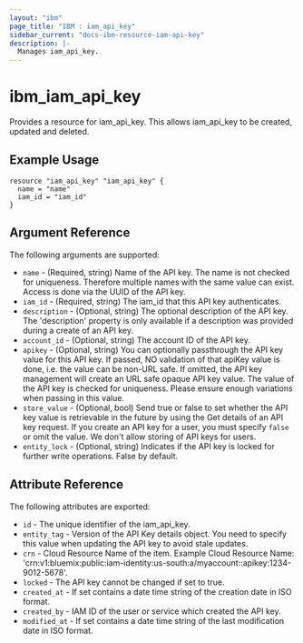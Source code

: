 ```yaml
---
layout: "ibm"
page_title: "IBM : iam_api_key"
sidebar_current: "docs-ibm-resource-iam-api-key"
description: |-
  Manages iam_api_key.
---
```


# ibm\_iam_api_key

Provides a resource for iam_api_key. This allows iam_api_key to be created, updated and deleted.

## Example Usage

```hcl
resource "iam_api_key" "iam_api_key" {
  name = "name"
  iam_id = "iam_id"
}
```

## Argument Reference

The following arguments are supported:

* `name` - (Required, string) Name of the API key. The name is not checked for uniqueness. Therefore multiple names with the same value can exist. Access is done via the UUID of the API key.
* `iam_id` - (Required, string) The iam_id that this API key authenticates.
* `description` - (Optional, string) The optional description of the API key. The 'description' property is only available if a description was provided during a create of an API key.
* `account_id` - (Optional, string) The account ID of the API key.
* `apikey` - (Optional, string) You can optionally passthrough the API key value for this API key. If passed, NO validation of that apiKey value is done, i.e. the value can be non-URL safe. If omitted, the API key management will create an URL safe opaque API key value. The value of the API key is checked for uniqueness. Please ensure enough variations when passing in this value.
* `store_value` - (Optional, bool) Send true or false to set whether the API key value is retrievable in the future by using the Get details of an API key request. If you create an API key for a user, you must specify `false` or omit the value. We don't allow storing of API keys for users.
* `entity_lock` - (Optional, string) Indicates if the API key is locked for further write operations. False by default.

## Attribute Reference

The following attributes are exported:

* `id` - The unique identifier of the iam_api_key.
* `entity_tag` - Version of the API Key details object. You need to specify this value when updating the API key to avoid stale updates.
* `crn` - Cloud Resource Name of the item. Example Cloud Resource Name: 'crn:v1:bluemix:public:iam-identity:us-south:a/myaccount::apikey:1234-9012-5678'.
* `locked` - The API key cannot be changed if set to true.
* `created_at` - If set contains a date time string of the creation date in ISO format.
* `created_by` - IAM ID of the user or service which created the API key.
* `modified_at` - If set contains a date time string of the last modification date in ISO format.
